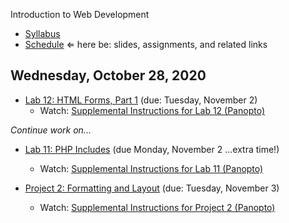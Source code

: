 Introduction to Web Development

- [Syllabus](syllabus.md)
- [Schedule](schedule.md)   &lArr; here be: slides, assignments, and related links

## Wednesday, October 28, 2020

- [Lab 12: HTML Forms, Part 1](lab12-html-forms1/instructions.md) (due: Tuesday, November 2)
  - Watch: [Supplemental Instructions for Lab 12 (Panopto)](https://rochester.hosted.panopto.com/Panopto/Pages/Viewer.aspx?id=7a98d86b-85bd-4e01-8829-ac62001be21d)

*Continue work on...*

- [Lab 11: PHP Includes](lab11-php-includes/instructions.md) (due Monday, November 2 ...extra time!)
  - Watch: [Supplemental Instructions for Lab 11 (Panopto)](https://rochester.hosted.panopto.com/Panopto/Pages/Viewer.aspx?id=7b15e4fd-4251-4541-a71f-ac6000d60f5d)

- [Project 2: Formatting and Layout](project02-formatting-and-layout/instructions.md) (due: Tuesday, November 3)
  - Watch: [Supplemental Instructions for Project 2 (Panopto)](https://rochester.hosted.panopto.com/Panopto/Pages/Viewer.aspx?id=c0f01af1-649c-41c6-8ed8-ac46013c89a9)

